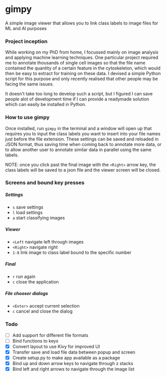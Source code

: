# gimpy
A simple image viewer that allows you to link class labels to image files for ML and AI purposes

### Project inception
While working on my PhD from home, I focussed mainly on image analysis and applying machine learning techniques. One particular project required me to annotate thousands of single cell images so that the file name contained the quantity of a certain feature in the cytoskeleton, which would then be easy to extract for training on these data. I devised a simple Python script for this purpose and only recently realised that other people may be facing the same issues.

It doesn't take too long to develop such a script, but I figured I can save people alot of development time if I can provide a readymade solution which can easily be installed in Python.

### How to use gimpy
Once installed, run `gimpy` in the terminal and a window will open up that requires you to input the class labels you want to insert into your file names just before the file extension. These settings can be saved and reloaded in JSON format, thus saving time when coming back to annotate more data, or to allow another user to annotate similar data in parallel using the same labels.

NOTE: once you click past the final image with the `<Right>` arrow key, the class labels will be saved to a json file and the viewer screen will be closed.

### Screens and bound key presses
##### Settings
* `s` save settings
* `l` load settings
* `a` start classifying images

##### Viewer
* `<Left`   navigate left through images
* `<Right>` navigate right
* `1-8`     link image to class label bound to the specific number

##### Final
* `r` run again
* `c` close the application

##### File chooser dialogs
* `<Enter>` accept current selection
* `c`       cancel and close the dialog

### Todo
- [ ] Add support for different file formats
- [ ] Bind functions to keys
- [X] Convert layout to use Kivy for improved UI
- [X] Transfer save and load file data between popup and screen
- [X] Create setup.py to make app available as a package
- [X] Bind up and down arrow keys to navigate through z stacks
- [X] Bind left and right arrows to navigate through the image list
